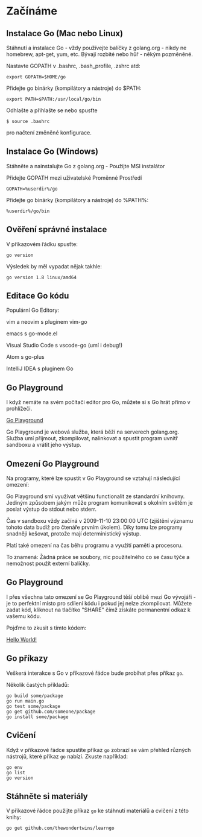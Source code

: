 # Začínáme

## Instalace Go (Mac nebo Linux)

Stáhnutí a instalace Go - vždy používejte balíčky z golang.org - nikdy ne homebrew, apt-get, yum, etc. Bývají rozbité nebo hůř - někým pozměněné.

Nastavte GOPATH v .bashrc, .bash_profile, .zshrc atd:

	export GOPATH=$HOME/go

Přidejte go binárky (kompilátory a nástroje) do $PATH:

	export PATH=$PATH:/usr/local/go/bin

Odhlašte a přihlašte se nebo spusťte

	$ source .bashrc

pro načtení změněné konfigurace.


## Instalace Go (Windows)

Stáhněte a nainstalujte Go z golang.org - Použijte MSI instalátor

Přidejte GOPATH mezi uživatelské Proměnné Prostředí

	GOPATH=%userdir%/go

Přidejte go binárky (kompilátory a nástroje) do %PATH%:

	%userdir%/go/bin

## Ověření správné instalace

V příkazovém řádku spusťte:
	
	go version

Výsledek by měl vypadat nějak takhle:

	go version 1.8 linux/amd64


## Editace Go kódu

Populární Go Editory:

vim a neovim s pluginem vim-go

emacs s go-mode.el

Visual Studio Code s vscode-go (umí i debug!)

Atom s go-plus

IntelliJ IDEA s pluginem Go


## Go Playground

I když nemáte na svém počítači editor pro Go, můžete si s Go hrát přímo v prohlížeči.

[Go Playground](https://play.golang.org)

Go Playground je webová služba, která běží na serverech golang.org. Služba umí přijmout, zkompilovat, nalinkovat a spustit program uvnitř sandboxu a vrátit jeho výstup.

## Omezení Go Playground

Na programy, které lze spustit v Go Playground se vztahují následující omezení:

Go Playground smí využívat většinu functionalit ze standardní knihovny. Jediným způsobem jakým může program komunikovat s okolním světěm je poslat výstup do stdout nebo stderr.

Čas v sandboxu vždy začíná v 2009-11-10 23:00:00 UTC (zjištění významu tohoto data budiž pro čtenáře prvním úkolem). Díky tomu lze programy snadněji kešovat, protože mají deterministický výstup.

Platí také omezení na čas běhu programu a využití paměti a procesoru.

To znamená: Žádná práce se soubory, nic použitelného co se času týče a nemožnost použít externí balíčky.

##  Go Playground

I přes všechna tato omezení se Go Playground těší oblibě mezi Go vývojáři - je to perfektní místo pro sdílení kódu i pokud jej nelze zkompilovat. Můžete zadat kód, kliknout na tlačítko "SHARE" čímž získáte permanentní odkaz k vašemu kódu.

Pojďme to zkusit s tímto kódem:

[Hello World!](https://play.golang.org/p/992fMmkkxr) 

## Go příkazy

Veškerá interakce s Go v příkazové řádce bude probíhat přes příkaz `go`.

Několik častých příkladů:
	
	go build some/package
	go run main.go
	go test some/package
	go get github.com/someone/package
	go install some/package



## Cvičení

Když v příkazové řádce spustíte příkaz `go` zobrazí se vám přehled různých nástrojů, které příkaz `go` nabízí. Zkuste například:

	go env
	go list
	go version

## Stáhněte si materiály

V příkazové řádce použijte příkaz `go` ke stáhnutí materiálů a cvičení z této knihy:

	go get github.com/thewondertwins/learngo


